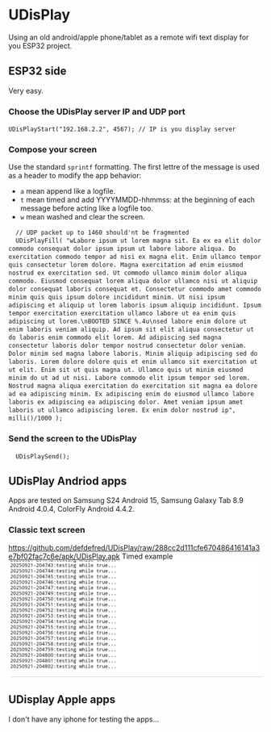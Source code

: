 # UDisPlay
Using an old android/apple phone/tablet as a remote wifi text display for you ESP32 project.
## ESP32 side
Very easy.
### Choose the UDisPlay server IP and UDP port
```
UDisPlayStart("192.168.2.2", 4567); // IP is you display server 
```
### Compose your screen
Use the standard `sprintf` formatting.
The first lettre of the message is used as a header to modify the app behavior:
- `a` mean append like a logfile.
- `t` mean timed and add YYYYMMDD-hhmmss: at the beginning of each message before acting like a logfile too.
- `w` mean washed and clear the screen.
```
  // UDP packet up to 1460 should'nt be fragmented
  UDisPlayFill( "wLabore ipsum ut lorem magna sit. Ea ex ea elit dolor commodo consequat dolor ipsum ipsum ut labore labore aliqua. Do exercitation commodo tempor ad nisi ex magna elit. Enim ullamco tempor quis consectetur lorem dolore. Magna exercitation ad enim eiusmod nostrud ex exercitation sed. Ut commodo ullamco minim dolor aliqua commodo. Eiusmod consequat lorem aliqua dolor ullamco nisi ut aliquip dolor consequat laboris consequat et. Consectetur commodo amet commodo minim quis quis ipsum dolore incididunt minim. Ut nisi ipsum adipiscing et aliquip ut lorem laboris ipsum aliquip incididunt. Ipsum tempor exercitation exercitation ullamco labore ut ea enim quis adipiscing ut lorem.\nBOOTED SINCE %.4u\nsed labore enim dolore ut enim laboris veniam aliquip. Ad ipsum sit elit aliqua consectetur ut do laboris enim commodo elit lorem. Ad adipiscing sed magna consectetur laboris dolor tempor nostrud consectetur dolor veniam. Dolor minim sed magna labore laboris. Minim aliquip adipiscing sed do laboris. Lorem dolore dolore quis et enim ullamco sit exercitation ut ut elit. Enim sit ut quis magna ut. Ullamco quis ut minim eiusmod minim do ut ad ut nisi. Labore commodo elit ipsum tempor sed lorem. Nostrud magna aliqua exercitation do exercitation sit magna ea dolore ad ea adipiscing minim. Ex adipiscing enim do eiusmod ullamco labore laboris ex adipiscing ea adipiscing dolor. Amet veniam ipsum amet laboris ut ullamco adipiscing lorem. Ex enim dolor nostrud ip", milli()/1000 );
```
### Send the screen to the UDisPlay
```
  UDisPlaySend();
```

## UDisPlay Andriod apps
Apps are tested on Samsung S24 Android 15, Samsung Galaxy Tab 8.9 Android 4.0.4, ColorFly Android 4.4.2. 
### Classic text screen
https://github.com/defdefred/UDisPlay/raw/288cc2d111cfe670486416141a3e7bf02fac7c6e/apk/UDisPlay.apk
Timed example
![Timed example](img/Screenshot_20250921_204802.jpg)

## UDisplay Apple apps
I don't have any iphone for testing the apps...
